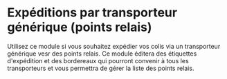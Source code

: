 # Expéditions par transporteur générique (points relais)

Utilisez ce module si vous souhaitez expédier vos colis via un transporteur générique vesr des points relais.
Ce module éditera des étiquettes d'expédition et des bordereaux qui pourront convenir à tous les transporteurs et vous permettra de gérer la liste des points relais.
